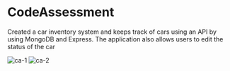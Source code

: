 # CodeAssessment

Created a car inventory system and keeps track of cars using an API by using MongoDB and Express. The application also allows users to edit the status of the car

![ca-1](https://user-images.githubusercontent.com/36013469/110217104-53b1b180-7e80-11eb-9f98-d261ce5dcae7.png)
![ca-2](https://user-images.githubusercontent.com/36013469/110217105-53b1b180-7e80-11eb-8061-9feea30991ae.png)

